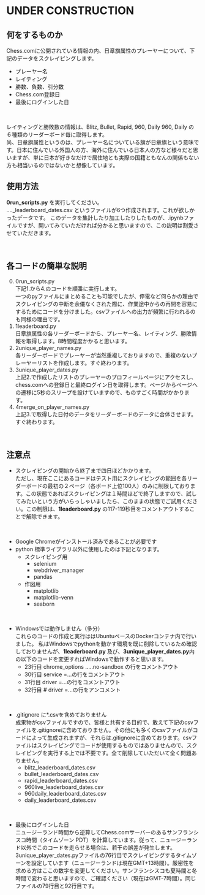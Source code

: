 # UNDER CONSTRUCTION

## 何をするものか
Chess.comに公開されている情報の内、日章旗属性のプレーヤーについて、下記のデータをスクレイピングします。<br>
* プレーヤー名
* レイティング
* 勝数、負数、引分数
* Chess.com登録日
* 最後にログインした日

<br>

レイティングと勝敗数の情報は、Blitz, Bullet, Rapid, 960, Daily 960, Daily の６種類のリーダーボード毎に取得します。<br>
尚、日章旗属性というのは、プレーヤー名についている旗が日章旗という意味です。日本に住んでいる外国人の方、海外に住んでいる日本人の方など様々だと思いますが、単に日本が好きなだけで居住地とも実際の国籍ともなんの関係もない方も相当いるのではないかと想像しています。<br>

## 使用方法
**0run_scripts.py** を実行してください。<br>
...._leaderboard_dates.csv というファイルが6つ作成されます。これが欲しかったデータです。
このデータを集計したり加工したりしたものが、.ipynbファイルですが、開いてみていただければ分かると思いますので、この説明は割愛させていただきます。

<br>

## 各コードの簡単な説明
0. 0run_scripts.py<br>
下記1.から4.のコードを順番に実行します。<br>
一つのpyファイルにまとめることも可能でしたが、停電など何らかの理由でスクレイピングの中断を余儀なくされた際に、作業途中からの再開を容易にするためにコードを分けました。csvファイルへの出力が頻繁に行われるのも同様の理由です。<br>
1. 1leaderboard.py<br>
日章旗属性の各リーダーボードから、プレーヤー名、レイティング、勝敗情報を取得します。8時間程度かかると思います。<br>
2. 2unique_player_names.py<br>
各リーダーボードでプレーヤーが当然重複しておりますので、重複のないプレーヤーリストを作成します。すぐ終わります。<br>
3. 3unique_player_dates.py<br>
上記2.で作成したリストのプレーヤーのプロフィールページにアクセスし、chess.comへの登録日と最終ログイン日を取得します。ページからページへの遷移に5秒のスリープを設けていますので、ものすごく時間がかかります。<br>
4. 4merge_on_player_names.py<br>
上記3.で取得した日付のデータをリーダーボードのデータに合体させます。すぐ終わります。<br>

<br>

## 注意点
* スクレイピングの開始から終了まで四日ほどかかります。<br>
ただし、現在ここにあるコードはテスト用にスクレイピングの範囲を各リーダーボードの最初の２ページ（各ボード上位100人）のみに制限しております。この状態であればスクレイピングは１時間ほどで終了しますので、試してみたいという方がいらっしゃいましたら、このままの状態でご試用ください。この制限は、**1leaderboard.py** の117-119秒目をコメントアウトすることで解除できます。<br>

<br>

* Google Chromeがインストール済みであることが必要です<br>
* python 標準ライブラリ以外に使用したのは下記となります。<br>
  * スクレイピング用
    * selenium
    * webdriver_manager
    * pandas
  * 作図用
    * matplotlib
    * matplotlib-venn
    * seaborn

<br>

* Windowsでは動作しません（多分）<br>
これらのコードの作成と実行ははUbuntuベースのDockerコンテナ内で行いました。
私はWindowsでpythonを動かす環境を既に削除しているため確認しておりませんが、**1leaderboard.py** 及び、**3unique_player_dates.py**内の以下のコードを変更すればWindowsで動作すると思います。<br>
  * 23行目 chrome_options .....no-sandbox の行をコメントアウト
  * 30行目 service =...の行をコメントアウト
  * 31行目 driver =...の行をコメントアウト
  * 32行目 # driver =...の行をアンコメント

<br>

* .gitignore に*.csvを含めておりません<br>
成果物がcsvファイルですので、皆様と共有する目的で、敢えて下記のcsvファイルを.gitignoreに含めておりません。その他にも多くのcsvファイルがコードによって生成されますが、それらは.gitignoreに含めております。csvファイルはスクレイピングでコードが使用するものではありませんので、スクレイピングを実行する上では不要です。全て削除していただいて全く問題ありません。<br>
  * blitz_leaderboard_dates.csv
  * bullet_leaderboard_dates.csv
  * rapid_leaderboard_dates.csv
  * 960live_leaderboard_dates.csv
  * 960daily_leaderboard_dates.csv
  * daily_leaderboard_dates.csv

<br>

* 最後にログインした日<br>
ニュージーランド時間から逆算してChess.comサーバーのあるサンフランシスコ時間（タイムゾーン PDT）を計算しています。従って、ニュージーランド以外でこのコードを走らせる場合は、若干の誤差が発生します。3unique_player_dates.pyファイルの76行目でスクレイピングするタイムゾーンを設定しています（ニュージーランドは現在GMT+13時間）。厳密性を求める方はここの数字を変更してください。サンフランシスコも夏時間と冬時間で変わると思いますので、ご確認ください（現在はGMT-7時間）。同じファイルの79行目と92行目です。
